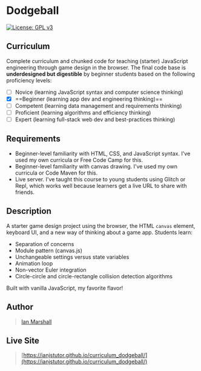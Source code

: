 # Dodgeball

[![License: GPL v3](https://img.shields.io/badge/License-GPLv3-blue.svg)](https://www.gnu.org/licenses/gpl-3.0)

## Curriculum

Complete curriculum and chunked code for teaching (starter) JavaScript engineering through game design in the browser. The final code base is **underdesigned but digestible** by beginner students based on the following proficiency levels:
- [ ] Novice (learning JavaScript syntax and computer science thinking)
- [x] ==Beginner (learning app dev and engineering thinking)==
- [ ] Competent (learning data management and requirements thinking)
- [ ] Proficient (learning algorithms and efficiency thinking)
- [ ] Expert (learning full-stack web dev and best-practices thinking)

## Requirements

* Beginner-level familiarity with HTML, CSS, and JavaScript syntax. I've used my own curricula or Free Code Camp for this.
* Beginner-level familiarity with canvas drawing. I've used my own curricula or Code Maven for this.
* Live server. I've taught this course to young students using Glitch or Repl, which works well because learners get a live URL to share with friends.

## Description

A starter game design project using the browser, the HTML <code>canvas</code> element, keyboard UI, and a new way of thinking about a game app. Students learn:
* Separation of concerns
* Module pattern (canvas.js)
* Unchangeable settings versus state variables
* Animation loop
* Non-vector Euler integration
* Circle-circle and circle-rectangle collision detection algorithms

Built with vanilla JavaScript, my favorite flavor!

## Author

> [Ian Marshall](https://ianjstutor.github.io/ian-marshall/)

## Live Site

> [https://ianjstutor.github.io/curriculum_dodgeball/](https://ianjstutor.github.io/curriculum_dodgeball/)